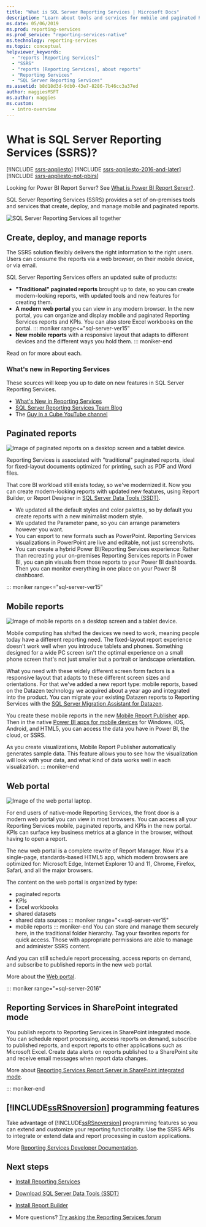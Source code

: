 ```yaml
---
title: "What is SQL Server Reporting Services | Microsoft Docs"
description: "Learn about tools and services for mobile and paginated Reporting Services reports on premises."
ms.date: 05/06/2019
ms.prod: reporting-services
ms.prod_service: "reporting-services-native"
ms.technology: reporting-services
ms.topic: conceptual
helpviewer_keywords:
  - "reports [Reporting Services]"
  - "SSRS"
  - "reports [Reporting Services], about reports"
  - "Reporting Services"
  - "SQL Server Reporting Services"
ms.assetid: b8d18d3d-9db0-43e7-8286-7b46cc3a37ed
author: maggiesMSFT
ms.author: maggies
ms.custom:
  - intro-overview
---
```


# What is SQL Server Reporting Services (SSRS)?

[!INCLUDE [ssrs-appliesto](../includes/ssrs-appliesto.md)] [!INCLUDE [ssrs-appliesto-2016-and-later](../includes/ssrs-appliesto-2016-and-later.md)] [!INCLUDE [ssrs-appliesto-not-pbirs](../includes/ssrs-appliesto-not-pbirs.md)]

Looking for Power BI Report Server? See [What is Power BI Report Server?](/power-bi/report-server/get-started).

SQL Server Reporting Services (SSRS) provides a set of on-premises tools and services that create, deploy, and manage mobile and paginated reports.

![SQL Server Reporting Services all together](../reporting-services/media/ss-reporting-services-all-together.png "SQL Server Reporting Services all together")

## Create, deploy, and manage reports

The SSRS solution flexibly delivers the right information to the right users. Users can consume the reports via a web browser, on their mobile device, or via email.

SQL Server Reporting Services offers an updated suite of products:

* **"Traditional" paginated reports** brought up to date, so you can create modern-looking reports, with updated tools and new features for creating them.
* **A modern web portal** you can view in any modern browser. In the new portal, you can organize and display mobile and paginated Reporting Services reports and KPIs. You can also store Excel workbooks on the portal.
::: moniker range<="sql-server-ver15”
* **New mobile reports** with a responsive layout that adapts to different devices and the different ways you hold them.
::: moniker-end

Read on for more about each.

### What's new in Reporting Services

These sources will keep you up to date on new features in SQL Server Reporting Services.

* [What's New in Reporting Services](../reporting-services/what-s-new-in-sql-server-reporting-services-ssrs.md)
* [SQL Server Reporting Services Team Blog](/archive/blogs/sqlrsteamblog/)
* The [Guy in a Cube YouTube channel](https://www.youtube.com/channel/UCFp1vaKzpfvoGai0vE5VJ0w)

## Paginated reports

![Image of paginated reports on a desktop screen and a tablet device.](../reporting-services/media/ssrs-paginated-reports.png)

Reporting Services is associated with "traditional" paginated reports, ideal for fixed-layout documents optimized for printing, such as PDF and Word files.

That core BI workload still exists today, so we've modernized it. Now you can create modern-looking reports with updated new features, using Report Builder, or Report Designer in [SQL Server Data Tools (SSDT)](../reporting-services/tools/reporting-services-in-sql-server-data-tools-ssdt.md).

* We updated all the default styles and color palettes, so by default you create reports with a new minimalist modern style.
* We updated the Parameter pane, so you can arrange parameters however you want.
* You can export to new formats such as PowerPoint. Reporting Services visualizations in PowerPoint are live and editable, not just screenshots.
* You can create a hybrid Power BI/Reporting Services experience:  Rather than recreating your on-premises Reporting Services reports in Power BI, you can pin visuals from those reports to your Power BI dashboards. Then you can monitor everything in one place on your Power BI dashboard.

::: moniker range<="sql-server-ver15”
## Mobile reports

![Image of mobile reports on a desktop screen and a tablet device.](../reporting-services/media/ssrs-mobile-reports.png)

Mobile computing has shifted the devices we need to work, meaning people today have a different reporting need. The fixed-layout report experience doesn't work well when you introduce tablets and phones. Something designed for a wide PC screen isn't the optimal experience on a small phone screen that's not just smaller but a portrait or landscape orientation.

What you need with these widely different screen form factors is a responsive layout that adapts to these different screen sizes and orientations. For that we've added a new report type: mobile reports, based on the Datazen technology we acquired about a year ago and integrated into the product. You can migrate your existing Datazen reports to Reporting Services with the [SQL Server Migration Assistant for Datazen](https://www.microsoft.com/download/details.aspx?id=53128).

You create these mobile reports in the new [Mobile Report Publisher](../reporting-services/mobile-reports/create-mobile-reports-with-sql-server-mobile-report-publisher.md) app. Then in the native [Power BI apps for mobile devices](https://powerbi.microsoft.com/documentation/powerbi-power-bi-apps-for-mobile-devices/) for Windows, iOS, Android, and HTML5, you can access the data you have in Power BI, the cloud, or SSRS.

As you create visualizations, Mobile Report Publisher automatically generates sample data. This feature allows you to see how the visualization will look with your data, and what kind of data works well in each visualization.
::: moniker-end

## Web portal

![Image of the web portal laptop.](../reporting-services/media/ssrs-web-portal.png)

For end users of native-mode Reporting Services, the front door is a modern web portal you can view in most browsers. You can access all your Reporting Services mobile, paginated reports, and KPIs in the new portal. KPIs can surface key business metrics at a glance in the browser, without having to open a report.

The new web portal is a complete rewrite of Report Manager. Now it's a single-page, standards-based HTML5 app, which modern browsers are optimized for: Microsoft Edge, Internet Explorer 10 and 11, Chrome, Firefox, Safari, and all the major browsers.

The content on the web portal is organized by type:

* paginated reports
* KPIs
* Excel workbooks
* shared datasets
* shared data sources
::: moniker range="<=sql-server-ver15"
* mobile reports 
::: moniker-end
You can store and manage them securely here, in the traditional folder hierarchy. Tag your favorites reports for quick access. Those with appropriate permissions are able to manage and administer SSRS content.

And you can still schedule report processing, access reports on demand, and subscribe to published reports in the new web portal.

More about the [Web portal](../reporting-services/web-portal-ssrs-native-mode.md).

::: moniker range="=sql-server-2016"

## Reporting Services in SharePoint integrated mode

You publish reports to Reporting Services in SharePoint integrated mode. You can schedule report processing, access reports on demand, subscribe to published reports, and export reports to other applications such as Microsoft Excel. Create data alerts on reports published to a SharePoint site and receive email messages when report data changes.  

More about [Reporting Services Report Server in SharePoint integrated mode](../reporting-services/report-server-sharepoint/reporting-services-report-server-sharepoint-mode.md).

::: moniker-end

## [!INCLUDE[ssRSnoversion](../includes/ssrsnoversion-md.md)] programming features

Take advantage of [!INCLUDE[ssRSnoversion](../includes/ssrsnoversion-md.md)] programming features so you can extend and customize your reporting functionality. Use the SSRS APIs to integrate or extend data and report processing in custom applications.

More [Reporting Services Developer Documentation](../reporting-services/reporting-services-developer-documentation.md).

## Next steps

* [Install Reporting Services](../reporting-services/install-windows/install-reporting-services.md)
* [Download SQL Server Data Tools (SSDT)](../ssdt/download-sql-server-data-tools-ssdt.md)
* [Install Report Builder](../reporting-services/install-windows/install-report-builder.md)

* More questions? [Try asking the Reporting Services forum](/answers/search.html?c=&f=&includeChildren=&q=ssrs+OR+reporting+services&redirect=search%2fsearch&sort=relevance&type=question+OR+idea+OR+kbentry+OR+answer+OR+topic+OR+user)
